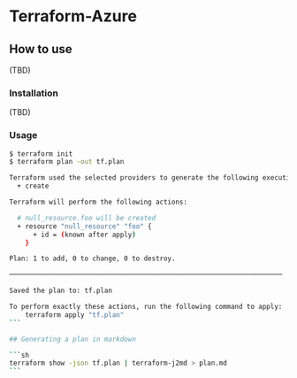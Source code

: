 Terraform-Azure
===

## How to use
(TBD)

### Installation
(TBD)

### Usage
````sh
$ terraform init
$ terraform plan -out tf.plan

Terraform used the selected providers to generate the following execution plan. Resource actions are indicated with the following symbols:
  + create

Terraform will perform the following actions:

  # null_resource.foo will be created
  + resource "null_resource" "foo" {
      + id = (known after apply)
    }

Plan: 1 to add, 0 to change, 0 to destroy.

─────────────────────────────────────────────────────────────────────

Saved the plan to: tf.plan

To perform exactly these actions, run the following command to apply:
    terraform apply "tf.plan"
```

## Generating a plan in markdown

```sh
terraform show -json tf.plan | terraform-j2md > plan.md
```


